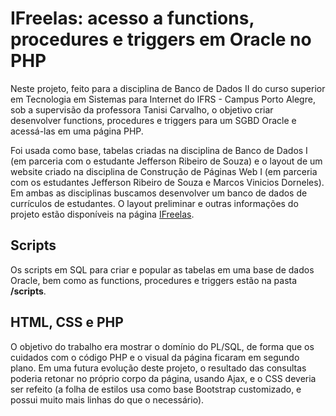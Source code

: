 # IFreelas: acesso a functions, procedures e triggers em Oracle no PHP  
Neste projeto, feito para a disciplina de Banco de Dados II do curso superior em Tecnologia em Sistemas para Internet do IFRS - Campus Porto Alegre, sob a supervisão da professora Tanisi Carvalho, o objetivo criar desenvolver functions, procedures e triggers para um SGBD Oracle e acessá-las em uma página PHP.

Foi usada como base, tabelas criadas na disciplina de Banco de Dados I (em parceria com o estudante Jefferson Ribeiro de Souza) e o layout de um website criado na disciplina de Construção de Páginas Web I (em parceria com os estudantes Jefferson Ribeiro de Souza e Marcos Vinicios Dorneles). Em ambas as disciplinas buscamos desenvolver um banco de dados de currículos de estudantes. O layout preliminar e outras informações do projeto estão disponíveis na página [IFreelas](https://github.com/psantunes/IFreelas).

## Scripts
Os scripts em SQL para criar e popular as tabelas em uma base de dados Oracle, bem como as functions, procedures e triggers estão na pasta **/scripts**.

## HTML, CSS e PHP
O objetivo do trabalho era mostrar o domínio do PL/SQL, de forma que os cuidados com o código PHP e o visual da página ficaram em segundo plano. Em uma futura evolução deste projeto, o resultado das consultas poderia retonar no próprio corpo da página, usando Ajax, e o CSS deveria ser refeito (a folha de estilos usa como base Bootstrap customizado, e possui muito mais linhas do que o necessário).